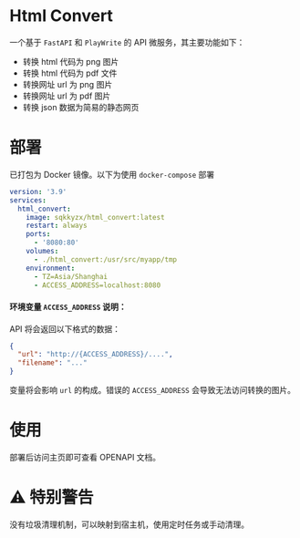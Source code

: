 # Html Convert

一个基于 `FastAPI` 和 `PlayWrite` 的 API 微服务，其主要功能如下：

- 转换 html 代码为 png 图片
- 转换 html 代码为 pdf 文件
- 转换网址 url 为 png 图片
- 转换网址 url 为 pdf 图片
- 转换 json 数据为简易的静态网页

# 部署

已打包为 Docker 镜像。以下为使用 `docker-compose` 部署

```yaml
version: '3.9'
services:
  html_convert:
    image: sqkkyzx/html_convert:latest
    restart: always
    ports:
      - '8080:80'
    volumes:
      - ./html_convert:/usr/src/myapp/tmp
    environment:
      - TZ=Asia/Shanghai
      - ACCESS_ADDRESS=localhost:8080
```

#### 环境变量 `ACCESS_ADDRESS` 说明：

API 将会返回以下格式的数据：

```json
{
  "url": "http://{ACCESS_ADDRESS}/....",
  "filename": "..."
}
```
变量将会影响 `url` 的构成。错误的 `ACCESS_ADDRESS` 会导致无法访问转换的图片。


# 使用

部署后访问主页即可查看 OPENAPI 文档。

# ⚠ 特别警告

没有垃圾清理机制，可以映射到宿主机，使用定时任务或手动清理。